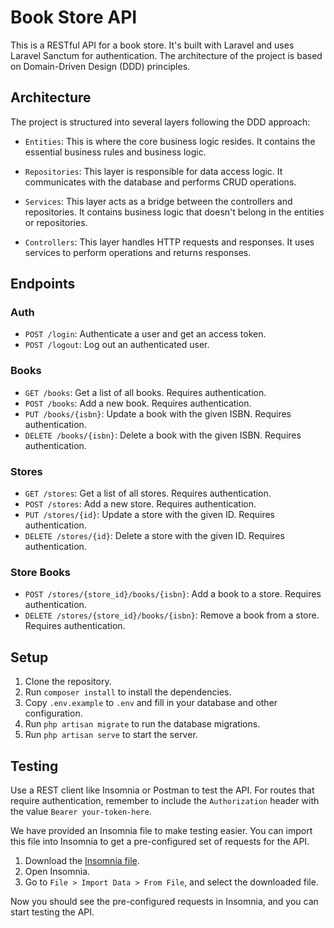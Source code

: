 # Book Store API

This is a RESTful API for a book store. It's built with Laravel and uses Laravel Sanctum for authentication. The architecture of the project is based on Domain-Driven Design (DDD) principles.

## Architecture

The project is structured into several layers following the DDD approach:

- `Entities`: This is where the core business logic resides. It contains the essential business rules and business logic.

- `Repositories`: This layer is responsible for data access logic. It communicates with the database and performs CRUD operations.

- `Services`: This layer acts as a bridge between the controllers and repositories. It contains business logic that doesn't belong in the entities or repositories.

- `Controllers`: This layer handles HTTP requests and responses. It uses services to perform operations and returns responses.

## Endpoints

### Auth

- `POST /login`: Authenticate a user and get an access token.
- `POST /logout`: Log out an authenticated user.

### Books

- `GET /books`: Get a list of all books. Requires authentication.
- `POST /books`: Add a new book. Requires authentication.
- `PUT /books/{isbn}`: Update a book with the given ISBN. Requires authentication.
- `DELETE /books/{isbn}`: Delete a book with the given ISBN. Requires authentication.

### Stores

- `GET /stores`: Get a list of all stores. Requires authentication.
- `POST /stores`: Add a new store. Requires authentication.
- `PUT /stores/{id}`: Update a store with the given ID. Requires authentication.
- `DELETE /stores/{id}`: Delete a store with the given ID. Requires authentication.

### Store Books

- `POST /stores/{store_id}/books/{isbn}`: Add a book to a store. Requires authentication.
- `DELETE /stores/{store_id}/books/{isbn}`: Remove a book from a store. Requires authentication.

## Setup

1. Clone the repository.
2. Run `composer install` to install the dependencies.
3. Copy `.env.example` to `.env` and fill in your database and other configuration.
4. Run `php artisan migrate` to run the database migrations.
5. Run `php artisan serve` to start the server.

## Testing

Use a REST client like Insomnia or Postman to test the API. For routes that require authentication, remember to include the `Authorization` header with the value `Bearer your-token-here`.

We have provided an Insomnia file to make testing easier. You can import this file into Insomnia to get a pre-configured set of requests for the API.

1. Download the [Insomnia file](public/uploads/Insomnia.json).
2. Open Insomnia.
3. Go to `File > Import Data > From File`, and select the downloaded file.

Now you should see the pre-configured requests in Insomnia, and you can start testing the API.
